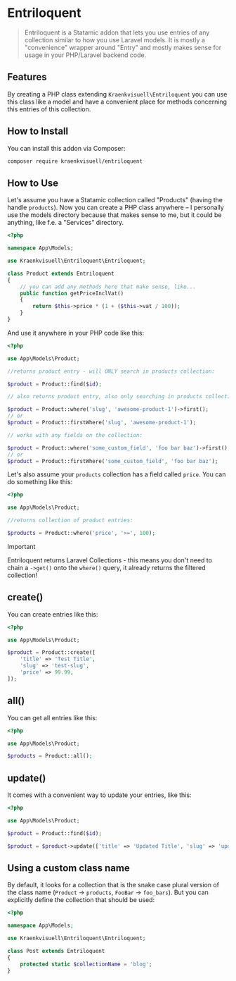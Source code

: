 # Entriloquent

> Entriloquent is a Statamic addon that lets you use entries of any collection similar to how you use Laravel models. It is mostly a "convenience" wrapper around "Entry" and mostly makes sense for usage in your PHP/Laravel backend code.

## Features

By creating a PHP class extending `Kraenkvisuell\Entriloquent` you can use this class like a model and have a convenient place for methods concerning this entries of this collection.

## How to Install

You can install this addon via Composer:

``` bash
composer require kraenkvisuell/entriloquent
```

## How to Use

Let's assume you have a Statamic collection called "Products" (having the handle `products`). Now you can create a PHP class anywhere – I personally use the models directory because that makes sense to me, but it could be anything, like f.e. a "Services" directory.

```php
<?php

namespace App\Models;

use Kraenkvisuell\Entriloquent\Entriloquent;

class Product extends Entriloquent
{
    // you can add any methods here that make sense, like...
    public function getPriceInclVat()
    {
        return $this->price * (1 + ($this->vat / 100));
    }
}

```

And use it anywhere in your PHP code like this:

```php
<?php

use App\Models\Product;

//returns product entry - will ONLY search in products collection:

$product = Product::find($id);

// also returns product entry, also only searching in products collection:

$product = Product::where('slug', 'awesome-product-1')->first();
// or
$product = Product::firstWhere('slug', 'awesome-product-1');

// works with any fields on the collection:

$product = Product::where('some_custom_field', 'foo bar baz')->first();
// or
$product = Product::firstWhere('some_custom_field', 'foo bar baz');
```

Let's also assume your `products` collection has a field called `price`. You can do something like this:

```php
<?php

use App\Models\Product;

//returns collection of product entries:

$products = Product::where('price', '>=', 100);

```

> [!IMPORTANT]  
> Entriloquent returns Laravel Collections - this means you don't need to chain a `->get()` onto the `where()` query, it already returns the filtered collection!

## create()

You can create entries like this:

```php
<?php

use App\Models\Product;

$product = Product::create([
    'title' => 'Test Title',
    'slug' => 'test-slug',
    'price' => 99.99,
]);
```

## all()

You can get all entries like this:

```php
<?php

use App\Models\Product;

$products = Product::all();
```

## update()

It comes with a convenient way to update your entries, like this:

```php
<?php

use App\Models\Product;

$product = Product::find($id);

$product = $product->update(['title' => 'Updated Title', 'slug' => 'updated-slug']);

```

## Using a custom class name

By default, it looks for a collection that is the snake case plural version of the class name (`Product` -> `products`, `FooBar` -> `foo_bars`). But you can explicitly define the collection that should be used:



```php
<?php

namespace App\Models;

use Kraenkvisuell\Entriloquent\Entriloquent;

class Post extends Entriloquent
{
    protected static $collectionName = 'blog';
}

```

